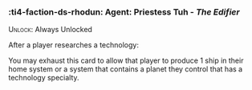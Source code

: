 ### :ti4-faction-ds-rhodun: **Agent**: Priestess Tuh - _The Edifier_

<span style="font-variant:small-caps;">Unlock</span>: Always Unlocked

After a player researches a technology:

You may exhaust this card to allow that player to produce 1 ship in their home system or a system that contains a planet they control that has a technology specialty.
